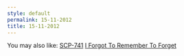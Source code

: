 ```yaml
---
style: default
permalink: 15-11-2012
title: 15-11-2012
---
```

You may also like:
[SCP-741](http://scp-wiki.net/scp-741)
[I Forgot To Remember To Forget](http://scp-wiki.net/i-forgot-to-remember-to-forget)